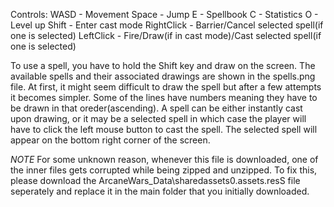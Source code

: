 Controls:
WASD - Movement
Space - Jump
E - Spellbook
C - Statistics
O - Level up
Shift - Enter cast mode
RightClick - Barrier/Cancel selected spell(if one is selected)
LeftClick - Fire/Draw(if in cast mode)/Cast selected spell(if one is selected)

To use a spell, you have to hold the Shift key and draw on the screen. The available spells and their associated drawings are shown in the spells.png file. 
At first, it might seem difficult to draw the spell but after a few attempts it becomes simpler. Some of the lines have numbers meaning they have to 
be drawn in that oreder(ascending). A spell can be either instantly cast upon drawing, or it may be a selected spell in which case the player will have
to click the left mouse button to cast the spell. The selected spell will appear on the bottom right corner of the screen.

*NOTE*
For some unknown reason, whenever this file is downloaded, one of the inner files gets corrupted while being zipped and unzipped. To fix this, please download the ArcaneWars_Data\sharedassets0.assets.resS file seperately and replace it in the main folder that you initially downloaded.
